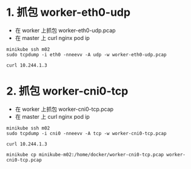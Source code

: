 



# 1. 抓包 worker-eth0-udp

* 在 worker 上抓包 worker-eth0-udp.pcap
* 在 master 上 curl nginx pod ip

```shell
minikube ssh m02
sudo tcpdump -i eth0 -nneevv -A udp -w worker-eth0-udp.pcap

curl 10.244.1.3
```


# 2. 抓包 worker-cni0-tcp

* 在 worker 上抓包 worker-cni0-tcp.pcap
* 在 master 上 curl nginx pod ip

```shell
minikube ssh m02
sudo tcpdump -i cni0 -nneevv -A tcp -w worker-cni0-tcp.pcap

curl 10.244.1.3

minikube cp minikube-m02:/home/docker/worker-cni0-tcp.pcap worker-cni0-tcp.pcap
```



